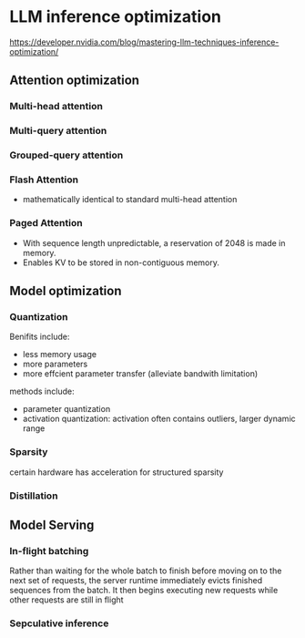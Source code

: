 # LLM inference optimization

https://developer.nvidia.com/blog/mastering-llm-techniques-inference-optimization/

## Attention optimization

### Multi-head attention

### Multi-query attention

### Grouped-query attention

### Flash Attention

- mathematically identical to standard multi-head attention

### Paged Attention

- With sequence length unpredictable, a reservation of 2048 is made in memory.
- Enables KV to be stored in non-contiguous memory.


##  Model optimization

### Quantization

Benifits include:
- less memory usage
- more parameters
- more effcient parameter transfer (alleviate bandwith limitation)

methods include:
- parameter quantization
- activation quantization: activation often contains outliers, larger dynamic range

### Sparsity

certain hardware has acceleration for structured sparsity

### Distillation


## Model Serving

### In-flight batching
Rather than waiting for the whole batch to finish before moving on to the next set of requests, the server runtime immediately evicts finished sequences from the batch. It then begins executing new requests while other requests are still in flight

### Sepculative inference

